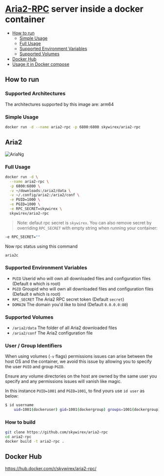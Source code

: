 # [Aria2-RPC](https://github.com/aria2/aria2) server inside a docker container

- [How to run](#how-to-run)
  - [Simple Usage](#simple-usage)
  - [Full Usage](#full-usage)
  - [Supported Environment Variables](#supported-environment-variables)
  - [Supported Volumes](#supported-volumes)
- [Docker Hub](#docker-hub)
- [Usage it in Docker compose](#usage-it-in-docker-compose)

## How to run

### Supported Architectures

The architectures supported by this image are: arm64

### Simple Usage

```bash
docker run -d --name aria2-rpc -p 6800:6800 skywirex/aria2-rpc
```

## Aria2

![AriaNg](https://raw.githubusercontent.com/mayswind/AriaNg-WebSite/master/screenshots/desktop.png)

### Full Usage

```bash
docker run -d \
  --name aria2-rpc \
  -p 6800:6800 \
  -v ~/downloads:/aria2/data \
  -v ~/.config/aria2:/aria2/conf \
  -e PUID=1000 \
  -e PGID=1000 \
  -e RPC_SECRET=skywirex \
  skywirex/aria2-rpc
```

> Note: defaut rpc secret is `skywirex`. You can also remove secret by overriding `RPC_SECRET` with empty string when running your container:

```bash
-e RPC_SECRET=""
```

Now rpc status using this command

```bash
aria2c 
```

### Supported Environment Variables

- `PUID` Userid who will own all downloaded files and configuration files (Default `0` which is root)
- `PGID` Groupid who will own all downloaded files and configuration files (Default `0` which is root)
- `RPC_SECRET` The Aria2 RPC secret token (Default `secret`)
- `DOMAIN` The domain you'd like to bind (Default `0.0.0.0:80`)

### Supported Volumes

- `/aria2/data` The folder of all Aria2 downloaded files
- `/aria2/conf` The Aria2 configuration file

### User / Group Identifiers

When using volumes (`-v` flags) permissions issues can arise between the host OS and the container, we avoid this issue by allowing you to specify the user `PUID` and group `PGID`.

Ensure any volume directories on the host are owned by the same user you specify and any permissions issues will vanish like magic.

In this instance `PUID=1001` and `PGID=1001`, to find yours use `id user` as below:

```bash
$ id username
    uid=1001(dockeruser) gid=1001(dockergroup) groups=1001(dockergroup)
```

### How to build

```bash
git clone https://github.com/skywirex/aria2-rpc
cd aria2-rpc
docker build -t aria2-rpc .
```

## Docker Hub

  <https://hub.docker.com/r/skywirex/aria2-rpc/>
